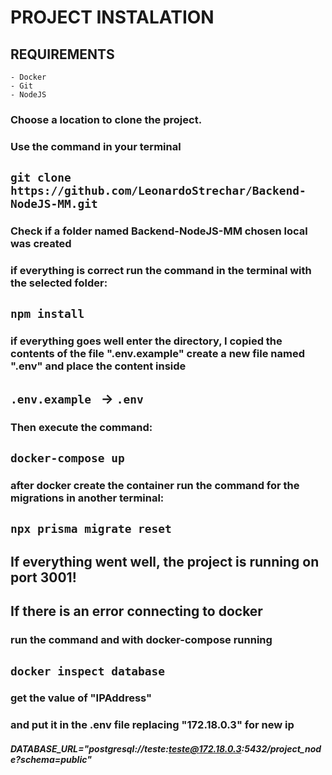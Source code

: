# PROJECT INSTALATION

## REQUIREMENTS

    - Docker
    - Git
    - NodeJS

### Choose a location to clone the project.

### Use the command in your terminal

## `git clone https://github.com/LeonardoStrechar/Backend-NodeJS-MM.git`

### Check if a folder named Backend-NodeJS-MM chosen local was created

### if everything is correct run the command in the terminal with the selected folder:

## `npm install`

### if everything goes well enter the directory, I copied the contents of the file ".env.example" create a new file named ".env" and place the content inside

## `.env.example ` -> `.env`

### Then execute the command:

## `docker-compose up`

### after docker create the container run the command for the migrations in another terminal:

## `npx prisma migrate reset`

## If everything went well, the project is running on port 3001!

## If there is an error connecting to docker

### run the command and with docker-compose running

## `docker inspect database`

### get the value of "IPAddress"

### and put it in the .env file replacing "172.18.0.3" for new ip

##### DATABASE_URL="postgresql://teste:teste@172.18.0.3:5432/project_node?schema=public"
